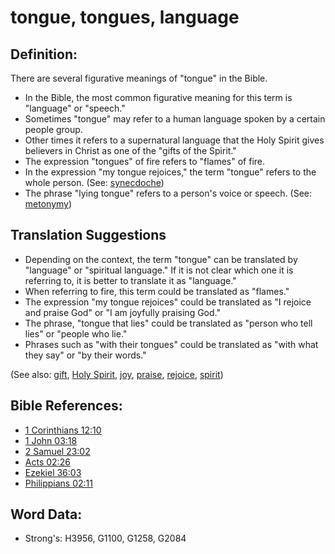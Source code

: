 # tongue, tongues, language #

## Definition: ##

There are several figurative meanings of "tongue" in the Bible. 

* In the Bible, the most common figurative meaning for this term is "language" or "speech."
* Sometimes "tongue" may refer to a human language spoken by a certain people group.
* Other times it refers to a supernatural language that the Holy Spirit gives believers in Christ as one of the "gifts of the Spirit."
* The expression "tongues" of fire refers to "flames" of fire.
* In the expression "my tongue rejoices," the term "tongue" refers to the whole person. (See: [synecdoche](rc://en/ta/man/translate/figs-synecdoche))
* The phrase "lying tongue" refers to a person's voice or speech. (See: [metonymy](rc://en/ta/man/translate/figs-metonymy))

## Translation Suggestions ##

* Depending on the context, the term "tongue" can be translated by "language" or "spiritual language." If it is not clear which one it is referring to, it is better to translate it as "language."
* When referring to fire, this term could be translated as "flames."
* The expression "my tongue rejoices" could be translated as "I rejoice and praise God" or "I am joyfully praising God."
* The phrase, "tongue that lies" could be translated as "person who tell lies" or "people who lie."
* Phrases such as "with their tongues" could be translated as "with what they say" or "by their words."

(See also: [gift](../kt/gift.md), [Holy Spirit](../kt/holyspirit.md), [joy](../other/joy.md), [praise](../other/praise.md), [rejoice](../other/joy.md), [spirit](../kt/spirit.md))

## Bible References: ##

* [1 Corinthians 12:10](rc://en/tn/help/1co/12/10)
* [1 John 03:18](rc://en/tn/help/1jn/03/18)
* [2 Samuel 23:02](rc://en/tn/help/2sa/23/02)
* [Acts 02:26](rc://en/tn/help/act/02/26)
* [Ezekiel 36:03](rc://en/tn/help/ezk/36/03)
* [Philippians 02:11](rc://en/tn/help/php/02/11)

## Word Data: ##

* Strong's: H3956, G1100, G1258, G2084
